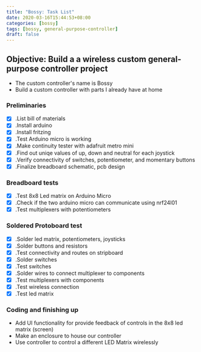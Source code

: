 ```yaml
---
title: "Bossy: Task List"
date: 2020-03-16T15:44:53+08:00
categories: [bossy]
tags: [bossy, general-purpose-controller]
draft: false
---
```


## Objective: Build a a wireless custom general-purpose controller project
- The custom controller's name is Bossy
- Build a custom controller with parts I already have at home

### Preliminaries

- [x] .List bill of materials
- [x] .Install arduino
- [x] .Install fritzing
- [x] .Test Arduino micro is working
- [x] .Make continuity tester with adafruit metro mini
- [x] .Find out uniqe values of up, down and neutral for each joystick
- [x] .Verify connectivity of switches, potentiometer, and momentary buttons
- [x] .Finalize breadboard schematic, pcb design

### Breadboard tests

- [x] .Test 8x8 Led matrix on Arduino Micro
- [x] .Check if the two arduino micro can communicate using nrf24l01
- [x] .Test multiplexers with potentiometers

### Soldered Protoboard test
- [x] .Solder led matrix, potentiometers, joysticks
- [x] .Solder buttons and resistors
- [x] .Test connectivity and routes on stripboard
- [x] .Solder switches
- [x] .Test switches
- [x] .Solder wires to connect multiplexer to components
- [x] .Test multiplexers with components
- [x] .Test wireless connection
- [x] .Test led matrix

### Coding and finishing up

- Add UI functionality for provide feedback of controls in the 8x8 led matrix (screen)
- Make an enclosure to house our controller
- Use controller to control a different LED Matrix wirelessly

